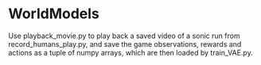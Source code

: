 # WorldModels
Use playback_movie.py to play back a saved video of a sonic run from record_humans_play.py, and save the game observations, rewards and actions as a tuple of numpy arrays, which are then loaded by train_VAE.py. 
